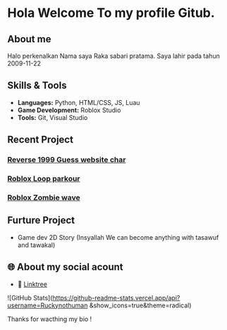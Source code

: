 # Hola Welcome To my profile Gitub.
## About me
Halo perkenalkan Nama saya Raka sabari pratama. Saya lahir pada tahun 2009-11-22 

## Skills & Tools

- **Languages:** Python, HTML/CSS, JS, Luau
- **Game Development:** Roblox Studio
- **Tools:** Git, Visual Studio

## Recent Project

###  [Reverse 1999 Guess website char](https://github.com/Ruckynothuman/reverseGuessChar)
###  [Roblox Loop parkour](https://www.roblox.com/games/139585238285854/Duplikate-model-script-random-loop)
###  [Roblox Zombie wave](https://www.roblox.com/games/17544289706/Zombie-wave)

## Furture Project

- Game dev 2D Story (Insyallah We can become anything with tasawuf and tawakal)

## 🌐 About my social acount

- 🎥 [Linktree]([https://tiktok.com/yogakokxd](https://linktr.ee/Naptuneel))

![GitHub Stats](https://github-readme-stats.vercel.app/api?username=Ruckynothuman &show_icons=true&theme=radical)

Thanks for wacthing my bio ! 
